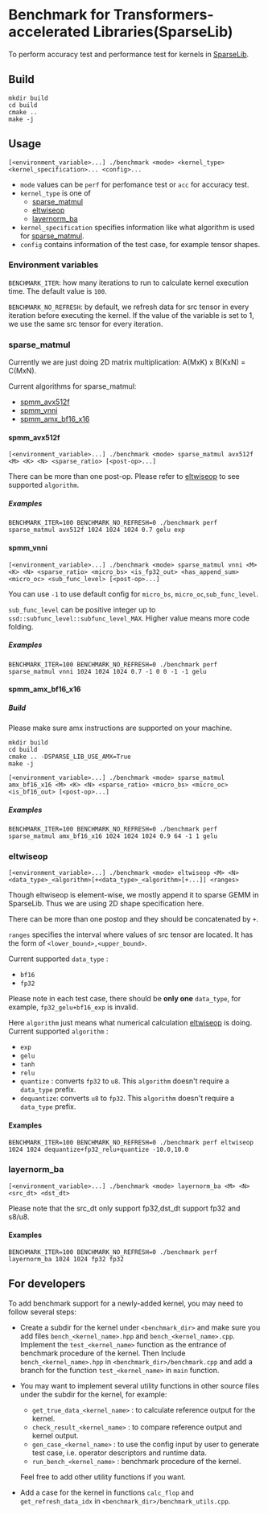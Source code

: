 # Benchmark for Transformers-accelerated Libraries(SparseLib)
To perform accuracy test and performance test for kernels in [SparseLib](https://github.com/intel/intel-extension-for-transformers/tree/develop/intel_extension_for_transformers/backends/neural_engine/kernels).

## Build
```shell
mkdir build
cd build
cmake ..
make -j
```

## Usage
```shell
[<environment_variable>...] ./benchmark <mode> <kernel_type> <kernel_specification>... <config>... 
```
+ `mode` values can be `perf` for perfomance test or `acc` for accuracy test.
+ `kernel_type` is one of
    + [sparse_matmul](#sparse_matmul)
    + [eltwiseop](#eltwiseop)
    + [layernorm_ba](#layernorm_ba)
+ `kernel_specification` specifies information like what algorithm is used for [sparse_matmul](#sparse_matmul).
+ `config` contains information of the test case, for example tensor shapes.

### Environment variables
`BENCHMARK_ITER`: how many iterations to run to calculate kernel execution time. The default value is `100`.

`BENCHMARK_NO_REFRESH`: by default, we refresh data for src tensor in every iteration before executing the kernel. If the value of the variable is set to 1, we use the same src tensor for every iteration.


### sparse_matmul
Currently we are just doing 2D matrix multiplication: A(MxK) x B(KxN) = C(MxN).

Current algorithms for sparse_matmul:

+ [spmm_avx512f](#spmmavx512f)
+ [spmm_vnni](#spmmvnni)
+ [spmm_amx_bf16_x16](#spmmamxbf16x16)

#### spmm_avx512f
```shell
[<environment_variable>...] ./benchmark <mode> sparse_matmul avx512f <M> <K> <N> <sparse_ratio> [<post-op>...]
```
There can be more than one post-op. Please refer to [eltwiseop](#eltwiseop) to see supported `algorithm`.
##### Examples
```shell
BENCHMARK_ITER=100 BENCHMARK_NO_REFRESH=0 ./benchmark perf sparse_matmul avx512f 1024 1024 1024 0.7 gelu exp
```

#### spmm_vnni
```shell
[<environment_variable>...] ./benchmark <mode> sparse_matmul vnni <M> <K> <N> <sparse_ratio> <micro_bs> <is_fp32_out> <has_append_sum> <micro_oc> <sub_func_level> [<post-op>...]
```

You can use `-1` to use default config for `micro_bs`, `micro_oc`,`sub_func_level`.

`sub_func_level` can be positive integer up to `ssd::subfunc_level::subfunc_level_MAX`. Higher value means more code folding.

##### Examples
```shell
BENCHMARK_ITER=100 BENCHMARK_NO_REFRESH=0 ./benchmark perf sparse_matmul vnni 1024 1024 1024 0.7 -1 0 0 -1 -1 gelu
```

#### spmm_amx_bf16_x16
##### Build
Please make sure amx instructions are supported on your machine.
```shell
mkdir build
cd build
cmake .. -DSPARSE_LIB_USE_AMX=True
make -j
```

```shell
[<environment_variable>...] ./benchmark <mode> sparse_matmul amx_bf16_x16 <M> <K> <N> <sparse_ratio> <micro_bs> <micro_oc> <is_bf16_out> [<post-op>...]
```

##### Examples
```shell
BENCHMARK_ITER=100 BENCHMARK_NO_REFRESH=0 ./benchmark perf sparse_matmul amx_bf16_x16 1024 1024 1024 0.9 64 -1 1 gelu
```


### eltwiseop
```shell
[<environment_variable>...] ./benchmark <mode> eltwiseop <M> <N> <data_type>_<algorithm>[+<data_type>_<algorithm>[+...]] <ranges>
```
Though eltwiseop is element-wise, we mostly append it to sparse GEMM in SparseLib. Thus we are using 2D shape specification here.

There can be more than one postop and they should be concatenated by `+`.

`ranges` specifies the interval where values of src tensor are located. It has the form of `<lower_bound>,<upper_bound>`.

Current supported `data_type` :
+ `bf16`
+ `fp32`

Please note in each test case, there should be **only one** `data_type`, for example, `fp32_gelu+bf16_exp` is invalid.

Here `algorithm` just means what numerical calculation [eltwiseop](#eltwiseop) is doing. Current supported `algorithm` :
+ `exp`
+ `gelu`
+ `tanh`
+ `relu`
+ `quantize` : converts `fp32` to `u8`. This `algorithm` doesn't require a `data_type` prefix.
+ `dequantize`: converts `u8` to `fp32`. This `algorithm` doesn't require a `data_type` prefix.

#### Examples
```shell
BENCHMARK_ITER=100 BENCHMARK_NO_REFRESH=0 ./benchmark perf eltwiseop 1024 1024 dequantize+fp32_relu+quantize -10.0,10.0
```

### layernorm_ba
```shell
[<environment_variable>...] ./benchmark <mode> layernorm_ba <M> <N> <src_dt> <dst_dt>
```
Please note that the src_dt only support fp32,dst_dt support fp32 and s8/u8.
#### Examples
```shell
BENCHMARK_ITER=100 BENCHMARK_NO_REFRESH=0 ./benchmark perf layernorm_ba 1024 1024 fp32 fp32
```

## For developers
To add benchmark support for a newly-added kernel, you may need to follow several steps:

+ Create a subdir for the kernel under `<benchmark_dir>` and make sure you add files `bench_<kernel_name>.hpp` and `bench_<kernel_name>.cpp`. Implement the `test_<kernel_name>` function as the entrance of benchmark procedure of the kernel. Then Include `bench_<kernel_name>.hpp` in `<benchmark_dir>/benchmark.cpp` and add a branch for the function `test_<kernel_name>` in `main` function.
+ You may want to implement several utility functions in other source files under the subdir for the kernel, for example:
    + `get_true_data_<kernel_name>` : to calculate reference output for the kernel.
    + `check_result_<kernel_name>` : to compare reference output and kernel output.
    + `gen_case_<kernel_name>` : to use the config input by user to generate test case, i.e. operator descriptors and runtime data.
    + `run_bench_<kernel_name>` : benchmark procedure of the kernel.
    
    Feel free to add other utility functions if you want.
+ Add a case for the kernel in functions `calc_flop` and `get_refresh_data_idx` in `<benchmark_dir>/benchmark_utils.cpp`.
